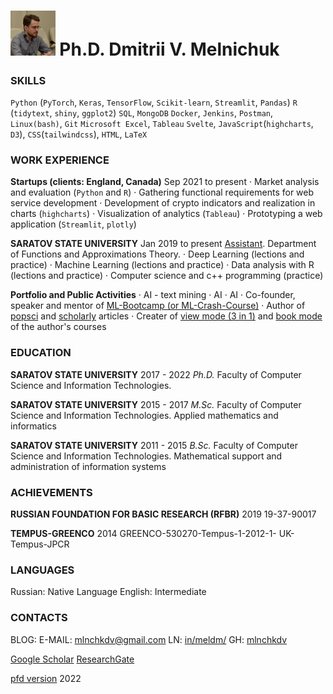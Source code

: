 # <img src="./photo.jpg" style="zoom:7%;"  />   Ph.D. Dmitrii V. Melnichuk

### SKILLS

`Python` (`PyTorch`, `Keras`, `TensorFlow`, `Scikit-learn`, `Streamlit`, `Pandas`) 
`R` (`tidytext`, `shiny`, `ggplot2`)
`SQL`, `MongoDB`
`Docker`, `Jenkins`, `Postman`, `Linux(bash)`, `Git`
`Microsoft Excel`, `Tableau`
`Svelte`, `JavaScript`(`highcharts`, `D3`), `CSS`(`tailwindcss`), `HTML`, `LaTeX`



### WORK EXPERIENCE

**Startups (clients: England, Canada)**   Sep 2021 to present
·   Market analysis and evaluation (`Python` and `R`)
·   Gathering functional requirements for web service development
·   Development of crypto indicators and realization in charts (`highcharts`)
·   Visualization of analytics (`Tableau`)
·   Prototyping a web application (`Streamlit`, `plotly`)

 

**SARATOV STATE UNIVERSITY**    Jan 2019 to present
[Assistant](https://www.sgu.ru/person/melnichuk-dmitriy-vadimovich). Department of Functions and Approximations Theory.
·   Deep Learning (lections and practice)
·   Machine Learning (lections and practice)
·   Data analysis with R (lections and practice)
·   Computer science and c++ programming (practice)



**Portfolio and Public Activities**
·   AI - text mining
·   AI
·   AI
·   Co-founder, speaker and mentor of [ML-Bootcamp (or ML-Crash-Course)]()
·   Author of [popsci]() and [scholarly]() articles
·   Creater of [view mode (3 in 1)]() and [book mode]() of the author's courses



### EDUCATION

**SARATOV STATE UNIVERSITY**    2017 - 2022
*Ph.D.* Faculty of Computer Science and Information Technologies. 

**SARATOV STATE UNIVERSITY**    2015 - 2017
*M.Sc.* Faculty of Computer Science and Information Technologies. 
Applied mathematics and informatics

**SARATOV STATE UNIVERSITY**    2011 - 2015
*B.Sc.* Faculty of Computer Science and Information Technologies. 
Mathematical support and administration of information systems



### ACHIEVEMENTS

**RUSSIAN FOUNDATION FOR BASIC RESEARCH (RFBR)**    2019
19-37-90017

**TEMPUS-GREENCO**    2014
GREENCO-530270-Tempus-1-2012-1- UK-Tempus-JPCR



### LANGUAGES

Russian: Native Language
English: Intermediate



### CONTACTS

BLOG: 
E-MAIL: mlnchkdv@gmail.com
LN: [in/meldm/](https://www.linkedin.com/in/meldm/)
GH: [mlnchkdv](https://github.com/mlnchkdv)

[Google Scholar](https://scholar.google.com/citations?user=XcYTbJsAAAAJ&hl=en) 
[ResearchGate](https://www.researchgate.net/profile/Dmitriy-Melnichuk?ev=hdr_xprf)



[pfd version](https://mlnchkdv.github.io/cv/MelnichukDmitrii_CV.pdf)
2022


